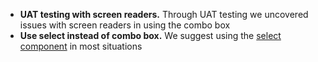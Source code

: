 - **UAT testing with screen readers.** Through UAT testing we uncovered issues with screen readers in using the combo box
- **Use select instead of combo box.** We suggest using the <a href="{{ site.baseurl }}/components/select/">select component</a> in most situations 